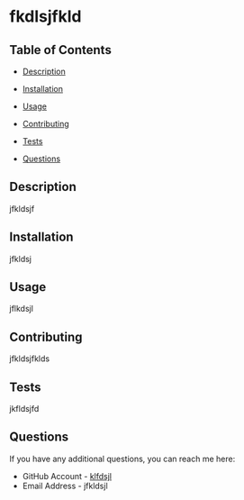 
# fkdlsjfkld


## Table of Contents
* [Description](#description)
* [Installation](#installation)
* [Usage](#usage)

* [Contributing](#contributing)
* [Tests](#tests)
* [Questions](#questions)


## Description
jfkldsjf

## Installation
jfkldsj

## Usage
jflkdsjl




## Contributing
jfkldsjfklds

## Tests
jkfldsjfd

## Questions
If you have any additional questions, you can reach me here:

* GitHub Account - [klfdsjl](https://github.com/klfdsjl)
* Email Address - jfkldsjl
